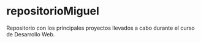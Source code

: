 # repositorioMiguel
Repositorio con los principales proyectos llevados a cabo durante el curso de Desarrollo Web.
